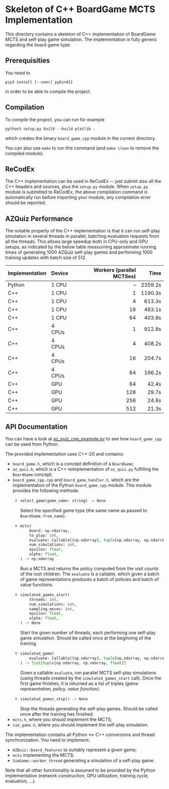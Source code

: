 # Skeleton of C++ BoardGame MCTS Implementation

This directory contains a skeleton of C++ implementation of BoardGame
MCTS and self-play game simulation. The implementation is fully generic
regarding the board game type.

## Prerequisities

You need to
```
pip3 install [--user] pybind11
```
in order to be able to compile the project.

## Compilation

To compile the project, you can run for example
```
python3 setup.py build --build-platlib .
```
which creates the binary `board_game_cpp` module in the current directory.

You can also use `make` to run this command (and `make clean` to remove the
compiled module).

## ReCodEx

The C++ implementation can be used in ReCodEx -- just submit also all the
C++ headers and sources, plus the `setup.py` module. When `setup.py` module
is submitted to ReCodEx, the above compilation command is automatically
run before importing your module; any compilation error should be reported.

## AZQuiz Performance

The notable property of the C++ implementation is that it can run self-play
simulation in several threads in parallel, batching evaluation requests from
all the threads. This allows large speedup both in CPU-only and GPU setups,
as indicated by the below table measurning approximate running times of
generating 1000 AZQuiz self-play games and performing 1000 training updates with
batch size of 512.

| Implementation | Device | Workers (parallel MCTSes) | Time |
|:---------------|:-------|--------------------------:|-----:|
| Python | 1 CPU  |   – | 2359.2s |
| C++    | 1 CPU  |   1 | 1190.3s |
| C++    | 1 CPU  |   4 |  613.3s |
| C++    | 1 CPU  |  16 |  483.1s |
| C++    | 1 CPU  |  64 |  403.8s |
| C++    | 4 CPUs |   1 |  912.8s |
| C++    | 4 CPUs |   4 |  408.2s |
| C++    | 4 CPUs |  16 |  204.7s |
| C++    | 4 CPUs |  64 |  166.2s |
| C++    | GPU    |  64 |   42.4s |
| C++    | GPU    | 128 |   29.7s |
| C++    | GPU    | 256 |   24.8s |
| C++    | GPU    | 512 |   21.3s |

## API Documentation

You can have a look at [az_quiz_cpp_example.py](az_quiz_cpp_example.py) to see
how `board_game_cpp` can be used from Python.

The provided implementation uses C++-20 and contains:
- `board_game.h`, which is a concept definition of a `BoardGame`;
- `az_quiz.h`, which is a C++ reimplementation of `az_quiz.py` fulfilling the
  `BoardGame` concept;
- `board_game_cpp.cpp` and `board_game_handler.h`, which are the implementation
  of the Python `board_game_cpp` module. This module provides the following methods:
  - ```python
    select_game(game_name: string) -> None
    ```
    Select the specified game type (the same name as passed to
    `BoardGame.from_name`).
  - ```python
    mcts(
        board: np.ndarray,
        to_play: int,
        evaluate: Callable[[np.ndarray], tuple[np.ndarray, np.ndarray]],
        num_simulations: int,
        epsilon: float,
        alpha: float,
    ) -> np.ndarray
    ```
    Run a MCTS and returns the policy computed from the visit counts of the
    root children. The `evaluate` is a callable, which given a batch of game
    representations produces a batch of policies and batch of value functions.
  - ```python
    simulated_games_start(
        threads: int,
        num_simulations: int,
        sampling_moves: int,
        epsilon: float,
        alpha: float,
    ) -> None
    ```
    Start the given number of threads, each performing one self-play game
    simulation. Should be called once at the beginning of the training.
  - ```python
    simulated_game(
        evaluate: Callable[[np.ndarray], tuple[np.ndarray, np.ndarray]],
    ) -> list[tuple[np.ndarray, np.ndarray, float]]
    ```
    Given a callable `evaluate`, run parallel MCTS self-play simulations (using
    threads created by the `simulated_games_start` call). Once the first game
    finishes, it is returned as a list of triples _(game representation, policy,
    value function)_.
  - ```python
    simulated_games_stop() -> None
    ```
    Stop the threads generating the self-play games. Should be called
    once after the training has finished.
- `mcts.h`, where you should implement the MCTS;
- `sim_game.h`, where you should implement the self-play simulation.

The implementation contains all Python ↔ C++ conversions and thread synchronization.
You need to implement:
- `AZQuiz::board_features` to suitably represent a given game;
- `mcts` implementing the MCTS;
- `SimGame::worker_thread` generating a simulation of a self-play game.

Note that all other functionality is assumed to be provided by the Python
implementation (network construction, GPU utilization, training cycle, evaluation, …).
